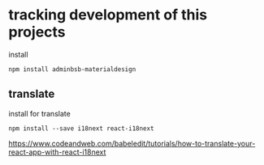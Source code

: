 # tracking development of this projects

install

```
npm install adminbsb-materialdesign
```


## translate
install for translate

```
npm install --save i18next react-i18next
```

https://www.codeandweb.com/babeledit/tutorials/how-to-translate-your-react-app-with-react-i18next


